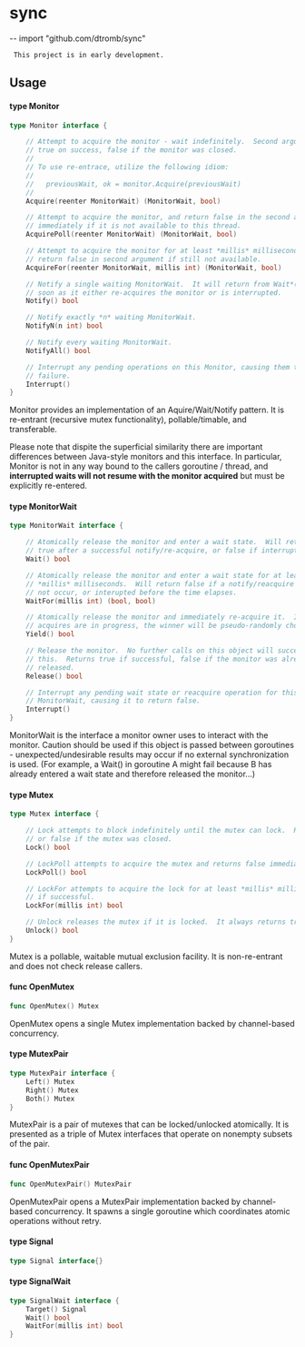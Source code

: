 # sync
--
    import "github.com/dtromb/sync"



     This project is in early development.

## Usage

#### type Monitor

```go
type Monitor interface {

	// Attempt to acquire the monitor - wait indefinitely.  Second argument is
	// true on success, false if the monitor was closed.
	//
	// To use re-entrace, utilize the following idiom:
	//
	//   previousWait, ok = monitor.Acquire(previousWait)
	//
	Acquire(reenter MonitorWait) (MonitorWait, bool)

	// Attempt to acquire the monitor, and return false in the second argument
	// immediately if it is not available to this thread.
	AcquirePoll(reenter MonitorWait) (MonitorWait, bool)

	// Attempt to acquire the monitor for at least *millis* milliseconds, then
	// return false in second argument if still not available.
	AcquireFor(reenter MonitorWait, millis int) (MonitorWait, bool)

	// Notify a single waiting MonitorWait.  It will return from Wait*(...) as
	// soon as it either re-acquires the monitor or is interrupted.
	Notify() bool

	// Notify exactly *n* waiting MonitorWait.
	NotifyN(n int) bool

	// Notify every waiting MonitorWait.
	NotifyAll() bool

	// Interrupt any pending operations on this Monitor, causing them to return
	// failure.
	Interrupt()
}
```

Monitor provides an implementation of an Aquire/Wait/Notify pattern. It is
re-entrant (recursive mutex functionality), pollable/timable, and transferable.

Please note that dispite the superficial similarity there are important
differences between Java-style monitors and this interface. In particular,
Monitor is not in any way bound to the callers goroutine / thread, and
**interrupted waits will not resume with the monitor acquired** but must be
explicitly re-entered.

#### type MonitorWait

```go
type MonitorWait interface {

	// Atomically release the monitor and enter a wait state.  Will return
	// true after a successful notify/re-acquire, or false if interrupted.
	Wait() bool

	// Atomically release the monitor and enter a wait state for at least
	// *millis* milliseconds.  Will return false if a notify/reacquire does
	// not occur, or interupted before the time elapses.
	WaitFor(millis int) (bool, bool)

	// Atomically release the monitor and immediately re-acquire it.  If other
	// acquires are in progress, the winner will be pseudo-randomly chosen.
	Yield() bool

	// Release the monitor.  No further calls on this object will succeed after
	// this.  Returns true if successful, false if the monitor was already
	// released.
	Release() bool

	// Interrupt any pending wait state or reacquire operation for this
	// MonitorWait, causing it to return false.
	Interrupt()
}
```

MonitorWait is the interface a monitor owner uses to interact with the monitor.
Caution should be used if this object is passed between goroutines -
unexpected/undesirable results may occur if no external synchronization is used.
(For example, a Wait() in goroutine A might fail because B has already entered a
wait state and therefore released the monitor...)

#### type Mutex

```go
type Mutex interface {

	// Lock attempts to block indefinitely until the mutex can lock.  Returns true on success,
	// or false if the mutex was closed.
	Lock() bool

	// LockPoll attempts to acquire the mutex and returns false immediately if it is not available.
	LockPoll() bool

	// LockFor attempts to acquire the lock for at least *millis* milliseconds, and returns true
	// if successful.
	LockFor(millis int) bool

	// Unlock releases the mutex if it is locked.  It always returns true.
	Unlock() bool
}
```

Mutex is a pollable, waitable mutual exclusion facility. It is non-re-entrant
and does not check release callers.

#### func  OpenMutex

```go
func OpenMutex() Mutex
```
OpenMutex opens a single Mutex implementation backed by channel-based
concurrency.

#### type MutexPair

```go
type MutexPair interface {
	Left() Mutex
	Right() Mutex
	Both() Mutex
}
```

MutexPair is a pair of mutexes that can be locked/unlocked atomically. It is
presented as a triple of Mutex interfaces that operate on nonempty subsets of
the pair.

#### func  OpenMutexPair

```go
func OpenMutexPair() MutexPair
```
OpenMutexPair opens a MutexPair implementation backed by channel-based
concurrency. It spawns a single goroutine which coordinates atomic operations
without retry.

#### type Signal

```go
type Signal interface{}
```


#### type SignalWait

```go
type SignalWait interface {
	Target() Signal
	Wait() bool
	WaitFor(millis int) bool
}
```
